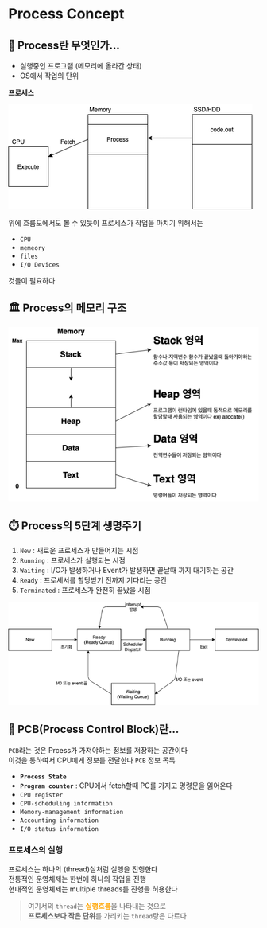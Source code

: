 # Process Concept

## :thinking: Process란 무엇인가...
- 실행중인 프로그램 (메모리에 올라간 상태)
- OS에서 작업의 단위

**프로세스**

![OS-Process](./img/OS-Process.png)

위에 흐름도에서도 볼 수 있듯이 프로세스가 작업을 마치기 위해서는
- `CPU`
- `memeory`
- `files`
- `I/O Devices`

것들이 필요하다

## :classical_building: Process의 메모리 구조
![OS-Process-memeory](./img/OS-Process-memory.png)

## :stopwatch: Process의 5단계 생명주기
1. `New` : 새로운 프로세스가 만들어지는 시점
2. `Running` : 프로세스가 실행되는 시점
3. `Waiting` : I/O가 발생하거나 Event가 발생하면 끝날때 까지 대기하는 공간
4. `Ready` : 프로세서를 할당받기 전까지 기다리는 공간
5. `Terminated` : 프로세스가 완전히 끝났을 시점

![lifeCycle](./img/OS-Process-lifeCycle.png)

## :thinking: PCB(Process Control Block)란...
`PCB`라는 것은 Prcess가 가져야하는 정보를 저장하는 공간이다</br>
이것을 통하여서 CPU에게 정보를 전달한다
`PCB` 정보 목록
- **`Process State`**  
- **`Program counter`** : CPU에서 fetch할때 PC를 가지고 명령문을 읽어온다
- `CPU register`
- `CPU-scheduling information`
- `Memory-management information`
- `Accounting information`
- `I/O status information`

### 프로세스의 실행 
프로세스는 하나의 (thread)실처럼 실행을 진행한다</br>
전통적인 운영체제는 한번에 하나의 작업을 진행</br>
현대적인 운영체제는 multiple threads를 진행을 허용한다</br>

>여기서의 `thread`는 <span style="color:orange">**실행흐름**</span>을 나타내는 것으로 </br>
>**프로세스보다 작은 단위**를 가리키는 `thread`랑은 다르다
